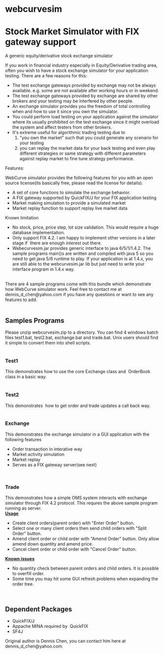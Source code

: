 # webcurvesim
<h1>Stock Market Simulator with FIX gateway support</h1>



<p >A generic equity/derivative stock exchange simulator</p>
<p>If you work in financial industry especially in Equity/Derivative trading area, often you wish to have a stock exchange simulator for your application testing. There are a few reasons for this:</p>

<ul>
<li>The test exchange gateways provided by exchange may not be always available. e.g. some are not available after working hours or in weekend.</li>
<li>The test exchange gateways provided by exchange are shared by other brokers and your testing may be interfered by other people.</li>
<li>An exchange simulator provides you the freedom of total controlling when and how to use it since you own the simulator.</li>
<li>You could perform load testing on your application against the simulator where its usually prohibited on the test exchange since it might overload the system and affect testers from other brokers.</li>
<li>It's extreme useful for algorithmic trading testing due to

<ol><li>"you own the market" such that you could generate any scenario for your testing</li>
<li>you can replay the market data for your back testing and even play different strategies or same strategy with different parameters against replay market to fine tune strategy performance.</li></ol></li>
</ul>

<p>Features:</p>

<p>WebCurve simulator provides the following features for you with an open source license(its basically free, please read the license for details):</p>

<ul><li>A set of core functions to simulate the exchange behavior.</li><li>A FIX gateway supported by QuickFIX/J for your FIX application testing</li><li>Market making simulation to provide a simulated market</li><li>Market replay function to support replay&nbsp;live market data</li></ul>Known limitation<br><ul><li>No stock, price, price step, lot size validation. This would require a huge database implementation.</li><li>Only support FIX 4.2. I am happy to implement other versions in a later stage if &nbsp;there are enough interest out there.</li><li>Webecurvesim.jar
provides generic interface to java 6/5/1/1.4.2. The sample
programs main()s are written and compiled with java 5 so you need to
get java 5/6
runtime to play. If your application is&nbsp;at 1.4.x, you are still
able to the webcurvesim.jar lib but just need to write your interface
program in 1.4.x way.</li></ul><br>There
are 4 sample programs come with this bundle which demonstrate how
WebCurve simulator work. Feel free to contact me at
dennis_d_chen@yahoo.com if you have any questions or want to see any
features to add. <br><br><h2>Samples Programs</h2>Please
unzip&nbsp;webcurvesim.zip to a directory. You can find 4 windows batch
files test1.bat, test2.bat, exchange.bat and trade.bat. Unix users
should find it simple to convert them into shell scripts.<br><br><h3>Test1</h3>This demonstrates how to use the core Exchange class and &nbsp;OrderBook class in a basic way.<br><br><h3>Test2</h3>This&nbsp;demonstrates&nbsp; how to get order and trade updates a call back way.<br><br><h3>Exchange</h3>This demonstrates the exchange simulator in a GUI application with the following features<br><ul><li>Order transaction in interative way</li><li>Market activity simulation</li><li>Market replay</li><li>Serves as a FIX gateway server(see next)</li></ul><br><h3>Trade</h3>This
demonstrates how a simple OMS system interacts with exchange simulator
through FIX 4.2 protocol. This requres the above sample program running
as server.<br><span style="text-decoration: underline; font-weight: bold;">Usage</span><br><ul><li>Create client orders(parent order) with "Enter Order" button.</li><li>Select one or many client orders then send child orders with "Split Order" button.</li><li>Amend client order or child order with "Amend Order" button. Only allow amend down quantity and amend price.</li><li>Cancel client order or child order with "Cancel Order" button.</li></ul><span style="font-weight: bold; text-decoration: underline;">Known issues</span><br><ul><li>No quantity check between parent orders and child orders. It is possible to overfill order.</li><li>Some time you may hit some GUI refresh problems when expanding the order tree.</li></ul><br><h2>Dependent Packages</h2><ul><li>QuickFIX/J</li><li>Appache MINA required by &nbsp;QuickFIX</li><li>SF4J<br></li></ul>

            

<p>Original author is Dennis Chen, you can contact him here at dennis_d_chen@yahoo.com.</p>
